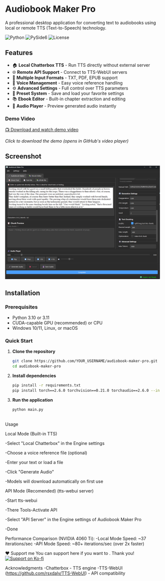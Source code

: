 # Audiobook Maker Pro

A professional desktop application for converting text to audiobooks using local or remote TTS (Text-to-Speech) technology.

![Python](https://img.shields.io/badge/python-3.10+-blue.svg)
![PySide6](https://img.shields.io/badge/PySide6-6.5+-green.svg)
![License](https://img.shields.io/badge/license-MIT-blue.svg)

## Features

- 🏠 **Local Chatterbox TTS** - Run TTS directly without external server
- 🌐 **Remote API Support** - Connect to TTS-WebUI servers
- 📁 **Multiple Input Formats** - TXT, PDF, EPUB support
- 🎤 **Voice Management** - Easy voice reference handling
- ⚙️ **Advanced Settings** - Full control over TTS parameters
- 💾 **Preset System** - Save and load your favorite settings
- 📚 **Ebook Editor** - Built-in chapter extraction and editing
- 🎵 **Audio Player** - Preview generated audio instantly

### Demo Video

[📺 Download and watch demo video](https://github.com/D3voz/audiobook-maker-pro/blob/main/media/videos/demo-basic.mp4)

*Click to download the demo (opens in GitHub's video player)*

## Screenshot

![Audiobook Maker Pro – Main UI](media/screenshots/Screenshot.png)

## Installation

### Prerequisites

- Python 3.10 or 3.11
- CUDA-capable GPU (recommended) or CPU
- Windows 10/11, Linux, or macOS

### Quick Start

1. **Clone the repository**
   ```bash
   git clone https://github.com/YOUR_USERNAME/audiobook-maker-pro.git
   cd audiobook-maker-pro
2. **Install dependencies**
   ```bash
   pip install -r requirements.txt
   pip install torch==2.6.0 torchvision==0.21.0 torchaudio==2.6.0 --index-url https://download.pytorch.org/whl/cu124

3. **Run the application**
   ```bash
   python main.py



Usage

Local Mode (Built-in TTS)

-Select "Local Chatterbox" in the Engine settings

-Choose a voice reference file (optional)

-Enter your text or load a file

-Click "Generate Audio"

-Models will download automatically on first use



API Mode (Recomended) (tts-webui server) 

-Start tts-webui

-There Tools-Activate API

-Select "API Server" in the Engine settings of Audiobook Maker Pro

-Done

Performance Comparison (NVIDIA 4060 Ti):
-Local Mode Speed: ~37 iterations/sec
-API Mode Speed: ~80+ iterations/sec (over 2x faster)

❤️ Support me
You can support here if you want to . Thank you!
<a href="https://ko-fi.com/devajyoti">
<img src="https://ko-fi.com/img/githubbutton_sm.svg" alt="Support on Ko-fi">
</a>

 Acknowledgments 
-Chatterbox - TTS engine
-TTS-WebUI (https://github.com/rsxdalv/TTS-WebUI) - API compatibility